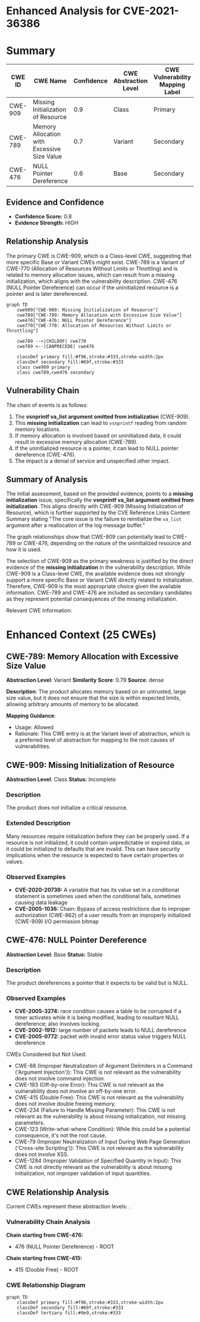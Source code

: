 # Enhanced Analysis for CVE-2021-36386

# Summary
| CWE ID    | CWE Name                                                               | Confidence | CWE Abstraction Level | CWE Vulnerability Mapping Label | CWE-Vulnerability Mapping Notes |
| --------- | ---------------------------------------------------------------------- | ---------- | --------------------- | ------------------------------- | ------------------------------- |
| CWE-909   | Missing Initialization of Resource                                     | 0.9        | Class                 | Primary                         | Allowed-with-Review           |
| CWE-789   | Memory Allocation with Excessive Size Value                           | 0.7        | Variant               | Secondary                       | Allowed                         |
| CWE-476   | NULL Pointer Dereference                                               | 0.6        | Base                  | Secondary                       | Allowed                         |

## Evidence and Confidence

*   **Confidence Score:** 0.8
*   **Evidence Strength:** HIGH

## Relationship Analysis
The primary CWE is CWE-909, which is a Class-level CWE, suggesting that more specific Base or Variant CWEs might exist. CWE-789 is a Variant of CWE-770 (Allocation of Resources Without Limits or Throttling) and is related to memory allocation issues, which can result from a missing initialization, which aligns with the vulnerability description. CWE-476 (NULL Pointer Dereference) can occur if the uninitialized resource is a pointer and is later dereferenced.

```mermaid
graph TD
    cwe909["CWE-909: Missing Initialization of Resource"]
    cwe789["CWE-789: Memory Allocation with Excessive Size Value"]
    cwe476["CWE-476: NULL Pointer Dereference"]
    cwe770["CWE-770: Allocation of Resources Without Limits or Throttling"]

    cwe789 -->|CHILDOF| cwe770
    cwe789 <--|CANPRECEDE| cwe476

    classDef primary fill:#f96,stroke:#333,stroke-width:2px
    classDef secondary fill:#69f,stroke:#333
    class cwe909 primary
    class cwe789,cwe476 secondary
```

## Vulnerability Chain
The chain of events is as follows:
1.  The **vsnprintf va_list argument omitted from initialization** (CWE-909).
2.  This **missing initialization** can lead to `vsnprintf` reading from random memory locations.
3.  If memory allocation is involved based on uninitialized data, it could result in excessive memory allocation (CWE-789).
4.  If the uninitialized resource is a pointer, it can lead to NULL pointer dereference (CWE-476).
5.  The impact is a denial of service and unspecified other impact.

## Summary of Analysis
The initial assessment, based on the provided evidence, points to a **missing initialization** issue, specifically the **vsnprintf va_list argument omitted from initialization**. This aligns directly with CWE-909 (Missing Initialization of Resource), which is further supported by the CVE Reference Links Content Summary stating "The core issue is the failure to reinitialize the `va_list` argument after a reallocation of the log message buffer."

The graph relationships show that CWE-909 can potentially lead to CWE-789 or CWE-476, depending on the nature of the uninitialized resource and how it is used.

The selection of CWE-909 as the primary weakness is justified by the direct evidence of the **missing initialization** in the vulnerability description. While CWE-909 is a Class-level CWE, the available evidence does not strongly support a more specific Base or Variant CWE directly related to initialization. Therefore, CWE-909 is the most appropriate choice given the available information. CWE-789 and CWE-476 are included as secondary candidates as they represent potential consequences of the missing initialization.

Relevant CWE Information:

# Enhanced Context (25 CWEs)

## CWE-789: Memory Allocation with Excessive Size Value
**Abstraction Level**: Variant
**Similarity Score**: 0.79
**Source**: dense

**Description**:
The product allocates memory based on an untrusted, large size value, but it does not ensure that the size is within expected limits, allowing arbitrary amounts of memory to be allocated.

**Mapping Guidance**:
- Usage: Allowed
- Rationale: This CWE entry is at the Variant level of abstraction, which is a preferred level of abstraction for mapping to the root causes of vulnerabilities.

## CWE-909: Missing Initialization of Resource
**Abstraction Level**: Class
**Status:** Incomplete

### Description
The product does not initialize a critical resource.

### Extended Description
Many resources require initialization before they can be properly used. If a resource is not initialized, it could contain unpredictable or expired data, or it could be initialized to defaults that are invalid. This can have security implications when the resource is expected to have certain properties or values.

### Observed Examples
- **CVE-2020-20739:** A variable that has its value set in a conditional statement is sometimes used when the conditional fails, sometimes causing data leakage
- **CVE-2005-1036:** Chain: Bypass of access restrictions due to improper authorization (CWE-862) of a user results from an improperly initialized (CWE-909) I/O permission bitmap

## CWE-476: NULL Pointer Dereference
**Abstraction Level**: Base
**Status:** Stable

### Description
The product dereferences a pointer that it expects to be valid but is NULL.

### Observed Examples
- **CVE-2005-3274:** race condition causes a table to be corrupted if a timer activates while it is being modified, leading to resultant NULL dereference; also involves locking.
- **CVE-2002-1912:** large number of packets leads to NULL dereference
- **CVE-2005-0772:** packet with invalid error status value triggers NULL dereference

CWEs Considered but Not Used:

*   CWE-88 (Improper Neutralization of Argument Delimiters in a Command ('Argument Injection')): This CWE is not relevant as the vulnerability does not involve command injection.
*   CWE-193 (Off-by-one Error): This CWE is not relevant as the vulnerability does not involve an off-by-one error.
*   CWE-415 (Double Free): This CWE is not relevant as the vulnerability does not involve double freeing memory.
*   CWE-234 (Failure to Handle Missing Parameter): This CWE is not relevant as the vulnerability is about missing initialization, not missing parameters.
*   CWE-123 (Write-what-where Condition): While this could be a potential consequence, it's not the root cause.
*   CWE-79 (Improper Neutralization of Input During Web Page Generation ('Cross-site Scripting')): This CWE is not relevant as the vulnerability does not involve XSS.
*   CWE-1284 (Improper Validation of Specified Quantity in Input): This CWE is not directly relevant as the vulnerability is about missing initialization, not improper validation of input quantities.


## CWE Relationship Analysis

Current CWEs represent these abstraction levels: .


### Vulnerability Chain Analysis

**Chain starting from CWE-476:**
- 476 (NULL Pointer Dereference) - ROOT


**Chain starting from CWE-415:**
- 415 (Double Free) - ROOT



### CWE Relationship Diagram

```mermaid
graph TD
    classDef primary fill:#f96,stroke:#333,stroke-width:2px
    classDef secondary fill:#69f,stroke:#333
    classDef tertiary fill:#9e9,stroke:#333
```